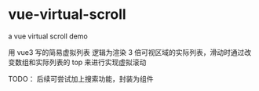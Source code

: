 # vue-virtual-scroll

a vue virtual scroll demo

用 vue3 写的简易虚拟列表
逻辑为渲染 3 倍可视区域的实际列表，滑动时通过改变数组和实际列表的 top 来进行实现虚拟滚动

TODO： 后续可尝试加上搜索功能，封装为组件
